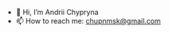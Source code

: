 - 👋 Hi, I’m Andrii Chypryna
- 📫 How to reach me: chupnmsk@gmail.com
<!---
ChupNMSK/ChupNMSK is a ✨ special ✨ repository because its `README.md` (this file) appears on your GitHub profile.
You can click the Preview link to take a look at your changes.
--->
